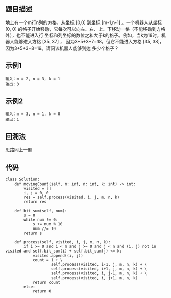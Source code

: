 ## 题目描述
地上有一个m行n列的方格，从坐标 [0,0] 到坐标 [m-1,n-1] 。一个机器人从坐标[0, 0]
的格子开始移动，它每次可以向左、右、上、下移动一格（不能移动到方格外），也不能进入行
坐标和列坐标的数位之和大于k的格子。例如，当k为18时，机器人能够进入方格 [35, 37] ，
因为3+5+3+7=18。但它不能进入方格 [35, 38]，因为3+5+3+8=19。请问该机器人能够到达
多少个格子？
## 示例1
```
输入：m = 2, n = 3, k = 1
输出：3
```
## 示例2
```
输入：m = 3, n = 1, k = 0
输出：1
```
## 回溯法
思路同上一题
## 代码
```
class Solution:
    def movingCount(self, m: int, n: int, k: int) -> int:
        visited = []
        i, j = 0, 0
        res = self.process(visited, i, j, m, n, k)
        return res

    def bit_sum(self, num):
        s = 0
        while num != 0:
            s += num % 10
            num //= 10
        return s
    
    def process(self, visited, i, j, m, n, k):
        if i >= 0 and i < m and j >= 0 and j < n and (i, j) not in visited and self.bit_sum(i) + self.bit_sum(j) <= k:
            visited.append((i, j))
            count = 1 + \
                    self.process(visited, i-1, j, m, n, k) + \
                    self.process(visited, i+1, j, m, n, k) + \
                    self.process(visited, i, j-1, m, n, k) + \
                    self.process(visited, i, j+1, m, n, k)
            return count
        else:
            return 0
```